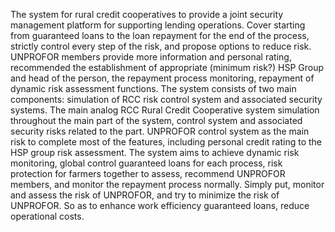 The system for rural credit cooperatives to provide a joint security management platform for supporting lending operations. Cover starting from guaranteed loans to the loan repayment for the end of the process, strictly control every step of the risk, and propose options to reduce risk. UNPROFOR members provide more information and personal rating, recommended the establishment of appropriate (minimum risk?) HSP Group and head of the person, the repayment process monitoring, repayment of dynamic risk assessment functions.
The system consists of two main components: simulation of RCC risk control system and associated security systems. The main analog RCC Rural Credit Cooperative system simulation throughout the main part of the system, control system and associated security risks related to the part. UNPROFOR control system as the main risk to complete most of the features, including personal credit rating to the HSP group risk assessment.
The system aims to achieve dynamic risk monitoring, global control guaranteed loans for each process, risk protection for farmers together to assess, recommend UNPROFOR members, and monitor the repayment process normally. Simply put, monitor and assess the risk of UNPROFOR, and try to minimize the risk of UNPROFOR. So as to enhance work efficiency guaranteed loans, reduce operational costs.